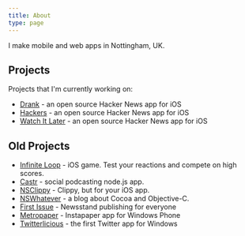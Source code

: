```yaml
---
title: About
type: page
---
```


I make mobile and web apps in Nottingham, UK.

## Projects
Projects that I'm currently working on: 

* [Drank](http://thedrankapp.com) - an open source Hacker News app for iOS
* [Hackers](https://weiran.co/hackers) - an open source Hacker News app for iOS
* [Watch It Later](https://weiran.co/watch-it-later) - an open source Hacker News app for iOS


## Old Projects

* [Infinite Loop](http://infiniteloopgame.com/) - iOS game. Test your reactions and compete on high scores.
* [Castr](http://castr.net) - social podcasting node.js app.
* [NSClippy](https://github.com/weiran/NSClippy) - Clippy, but for your iOS app.
* [NSWhatever](http://nswhatever.com) - a blog about Cocoa and Objective-C.
* [First Issue](http://www.firstissue.co) - Newsstand publishing for everyone
* [Metropaper](https://github.com/weiran/Metropaper) - Instapaper app for Windows Phone
* [Twitterlicious](http://www.ejecutive.co.uk/projects/twitterlicious) - the first Twitter app for Windows